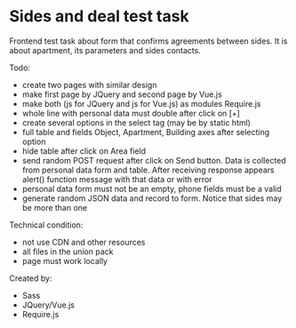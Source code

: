 # Sides and deal test task
Frontend test task about form that confirms agreements between sides. It is about apartment, its parameters and sides contacts.

Todo:
- create two pages with similar design
- make first page by JQuery and second page by Vue.js
- make both (js for JQuery and js for Vue.js) as modules Require.js
- whole line with personal data must double after click on [+]
- create several options in the select tag (may be by static html)
- full table and fields Object, Apartment, Building axes after selecting option
- hide table after click on Area field
- send random POST request after click on Send button. Data is collected from personal data form and table. After receiving response appears alert() function message with that data or with error
- personal data form must not be an empty, phone fields must be a valid
- generate random JSON data and record to form. Notice that sides may be more than one

Technical condition:
- not use CDN and other resources
- all files in the union pack
- page must work locally

Created by:
- Sass
- JQuery/Vue.js
- Require.js
